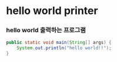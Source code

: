# hello world printer

### hello world 출력하는 프로그램

```java
public static void main(String[] args) {
    System.out.println("hello world!!");
}
```


    